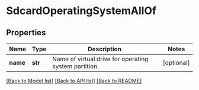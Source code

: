 # SdcardOperatingSystemAllOf

## Properties
Name | Type | Description | Notes
------------ | ------------- | ------------- | -------------
**name** | **str** | Name of virtual drive for operating system partition.    | [optional] 

[[Back to Model list]](../README.md#documentation-for-models) [[Back to API list]](../README.md#documentation-for-api-endpoints) [[Back to README]](../README.md)


